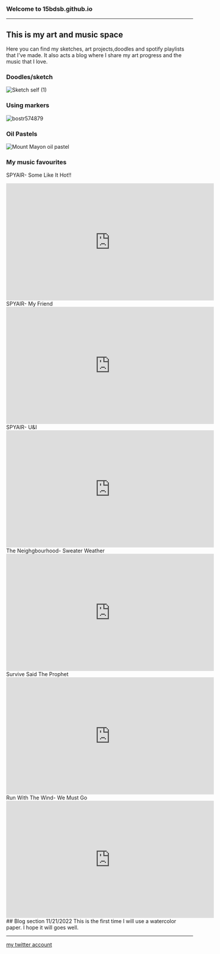 ### Welcome to 15bdsb.github.io
---
## **This is my art and music space**
Here you can find my sketches, art projects,doodles and spotify playlists that I've made. It also acts a blog where I share my art progress and the music that I love.



### Doodles/sketch
![Sketch self (1)](https://user-images.githubusercontent.com/118230257/202450044-fc97d398-4161-4f79-9673-cb7b834fedf9.jpg)




### Using markers
![bostr574879](https://user-images.githubusercontent.com/118230257/202325858-47d48bcd-81d0-49b8-8f75-dd767d7727d8.jpg)





### Oil Pastels
![Mount Mayon oil pastel](https://user-images.githubusercontent.com/118230257/202450335-d4c1d097-4307-43e8-98ad-8158173e5c3f.jpg)




### My music favourites
SPYAIR- Some Like It Hot!!
<iframe width="560" height="315" src="https://www.youtube.com/embed/gqsMJ1wezOY" title="YouTube video player" frameborder="0" allow="accelerometer; autoplay; clipboard-write; encrypted-media; gyroscope; picture-in-picture" allowfullscreen></iframe>
SPYAIR- My Friend
<iframe width="560" height="315" src="https://www.youtube.com/embed/_d5VFDsviHE" title="YouTube video player" frameborder="0" allow="accelerometer; autoplay; clipboard-write; encrypted-media; gyroscope; picture-in-picture" allowfullscreen></iframe>
SPYAIR- U&I
<iframe width="560" height="315" src="https://www.youtube.com/embed/zNzx2rgv1ag" title="YouTube video player" frameborder="0" allow="accelerometer; autoplay; clipboard-write; encrypted-media; gyroscope; picture-in-picture" allowfullscreen></iframe>
The Neighgbourhood- Sweater Weather
<iframe width="560" height="315" src="https://www.youtube.com/embed/GCdwKhTtNNw" title="YouTube video player" frameborder="0" allow="accelerometer; autoplay; clipboard-write; encrypted-media; gyroscope; picture-in-picture" allowfullscreen></iframe>
Survive Said The Prophet
<iframe width="560" height="315" src="https://www.youtube.com/embed/f9sBK5ZI2CQ" title="YouTube video player" frameborder="0" allow="accelerometer; autoplay; clipboard-write; encrypted-media; gyroscope; picture-in-picture" allowfullscreen></iframe>
Run With The Wind- We Must Go
<iframe width="560" height="315" src="https://www.youtube.com/embed/sQ2it_oB0WA" title="YouTube video player" frameborder="0" allow="accelerometer; autoplay; clipboard-write; encrypted-media; gyroscope; picture-in-picture" allowfullscreen></iframe>
## Blog section
11/21/2022
This is the first time I will use a watercolor paper. I hope it will goes well.





---
[my twitter account](https://twitter.com/Bd_monoe623)

